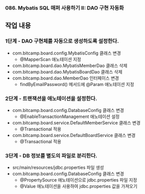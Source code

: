 ### 086. Mybatis SQL 매퍼 사용하기 II: DAO 구현 자동화

## 작업 내용

### 1단계 - DAO 구현체를 자동으로 생성하도록 설정한다.

- com.bitcamp.board.config.MybatisConfig 클래스 변경
  - @MapperScan 애노테이션 지정
- com.bitcamp.board.dao.MybatisMemberDao 클래스 삭제
- com.bitcamp.board.dao.MybatisBoardDao 클래스 삭제
- com.bitcamp.board.dao.MemberDao 인터페이스 변경
  - findByEmailPassword() 메서드에 @Param 애노테이션 지정

### 2단계 - 트랜잭션을 애노테이션을 설정한다.

- com.bitcamp.board.config.DatabaseConfig 클래스 변경
  - @EnableTransactionManagement 애노테이션 설정
- com.bitcamp.board.service.DefaultMemberService 클래스 변경
  - @Transactional 적용
- com.bitcamp.board.service.DefaultBoardService 클래스 변경
  - @Transactional 적용

### 3단계 - DB 정보를 별도의 파일로 분리한다.

- src/main/resources/jdbc.properties 파일 생성
- com.bitcamp.board.config.DatabaseConfig 클래스 변경
  - @PropertySource 애노테이션으로 jdbc.properties 파일 지정
  - @Value 애노테이션을 사용하여 jdbc.properties 값을 가져오기

